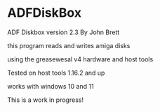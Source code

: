 # ADFDiskBox

ADF Diskbox version 2.3 By John Brett

this program reads and writes amiga disks

using the greasewesal v4 hardware and host tools

Tested on host tools 1.16.2 and up

works with windows 10 and 11

This is a work in progress!
